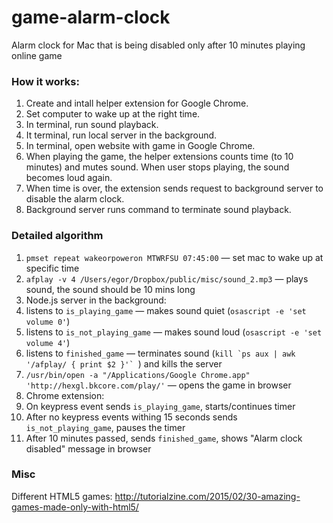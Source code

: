 # game-alarm-clock
Alarm clock for Mac that is being disabled only after 10 minutes playing online game

### How it works:
1. Create and intall helper extension for Google Chrome.
2. Set computer to wake up at the right time.
3. In terminal, run sound playback.
4. It terminal, run local server in the background.
5. In terminal, open website with game in Google Chrome.
6. When playing the game, the helper extensions counts time (to 10 minutes) and mutes sound. When user stops playing, the sound becomes loud again.
6. When time is over, the extension sends request to background server to disable the alarm clock.
7. Background server runs command to terminate sound playback.

### Detailed algorithm
1. `pmset repeat wakeorpoweron MTWRFSU 07:45:00` — set mac to wake up at specific time
2. `afplay -v 4 /Users/egor/Dropbox/public/misc/sound_2.mp3` — plays sound, the sound should be 10 mins long
3. Node.js server in the background:
  1. listens to `is_playing_game` — makes sound quiet (`osascript -e 'set volume 0'`)
  2. listens to `is_not_playing_game` — makes sound loud  (`osascript -e 'set volume 4'`)
  3. listens to `finished_game` — terminates sound (``kill `ps aux | awk '/afplay/ { print $2 }'` ``) and kills the server
4. `/usr/bin/open -a "/Applications/Google Chrome.app" 'http://hexgl.bkcore.com/play/'` — opens the game in browser
5. Chrome extension:
  1. On keypress event sends `is_playing_game`, starts/continues timer
  2. After no keypress events withing 15 seconds sends `is_not_playing_game`, pauses the timer
  3. After 10 minutes passed, sends `finished_game`, shows "Alarm clock disabled" message in browser

### Misc
Different HTML5 games: http://tutorialzine.com/2015/02/30-amazing-games-made-only-with-html5/
